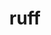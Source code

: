---
category: 4-letters
denotation: null
name: ruff
reference_link: https://www.etymonline.com/word/ruff
root_language: null
root_name: null
title: ruff
type: free
word_sums:
- respelling: ruff
  sum: 'Ruff + '
---